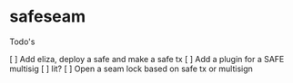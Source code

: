# safeseam

Todo's


[ ] Add eliza, deploy a safe and make a safe tx
[ ] Add a plugin for a SAFE multisig
[ ] lit? <agent to agent key>
[ ] Open a seam lock based on safe tx or multisign